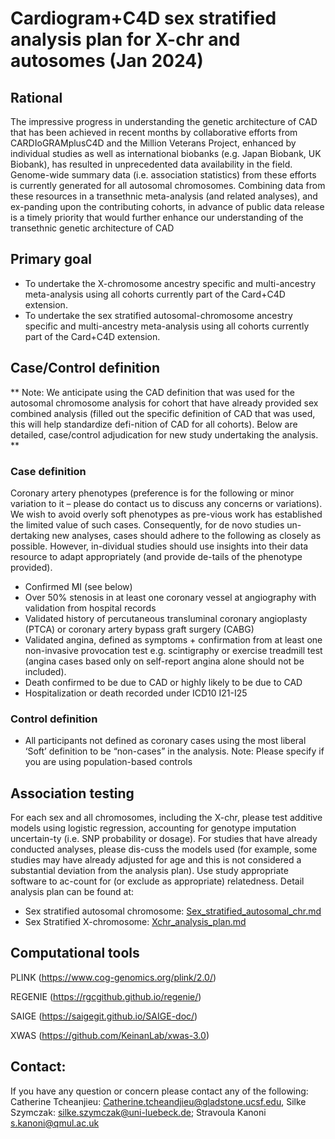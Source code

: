 # Cardiogram+C4D sex stratified analysis plan for X-chr and autosomes (Jan 2024)
## Rational 
The impressive progress in understanding the genetic architecture of CAD that has been achieved in recent months by collaborative efforts from CARDIoGRAMplusC4D and the Million Veterans Project, enhanced by individual studies as well as international biobanks (e.g. Japan Biobank, UK Biobank), has resulted in unprecedented data availability in the field. Genome-wide summary data (i.e. association statistics) from these efforts is currently generated for all autosomal chromosomes. Combining data from these resources in a transethnic meta-analysis (and related analyses), and ex-panding upon the contributing cohorts, in advance of public data release is a timely priority that would further enhance our understanding of the transethnic genetic architecture of CAD


## Primary goal
- To undertake the X-chromosome ancestry specific and multi-ancestry meta-analysis using all cohorts currently part of the Card+C4D extension. 
-	To undertake the sex stratified autosomal-chromosome ancestry specific and multi-ancestry meta-analysis using all cohorts currently part of the Card+C4D extension.

## Case/Control definition
** Note: We anticipate using the CAD definition that was used for the autosomal chromosome analysis for cohort that have already provided sex combined analysis (filled out the specific definition of CAD that was used, this will help standardize defi-nition of CAD for all cohorts). Below are detailed, case/control adjudication for new study undertaking the analysis. **

### Case definition
Coronary artery phenotypes (preference is for the following or minor variation to it – please do contact us to discuss any concerns or variations). We wish to avoid overly soft phenotypes as pre-vious work has established the limited value of such cases. Consequently, for de novo studies un-dertaking new analyses, cases should adhere to the following as closely as possible. However, in-dividual studies should use insights into their data resource to adapt appropriately (and provide de-tails of the phenotype provided).
-	Confirmed MI (see below)
-	Over 50% stenosis in at least one coronary vessel at angiography with validation from hospital records
-	Validated history of percutaneous transluminal coronary angioplasty (PTCA) or coronary artery bypass graft surgery (CABG)
-	Validated angina, defined as symptoms + confirmation from at least one non-invasive provocation test e.g. scintigraphy or exercise treadmill test (angina cases based only on self-report angina alone should not be included).
-	Death confirmed to be due to CAD or highly likely to be due to CAD
-	Hospitalization or death recorded under ICD10 I21-I25 

### Control definition
- All participants not defined as coronary cases using the most liberal ‘Soft’ definition to be “non-cases” in the analysis.
Note: Please specify if you are using population-based controls

## Association testing 
For each sex and all chromosomes, including the X-chr, please test additive models using logistic regression, accounting for genotype imputation uncertain-ty (i.e. SNP probability or dosage). For studies that have already conducted analyses, please dis-cuss the models used (for example, some studies may have already adjusted for age and this is not considered a substantial deviation from the analysis plan). Use study appropriate software to ac-count for (or exclude as appropriate) relatedness. Detail analysis plan can be found at:
* Sex  stratified autosomal chromosome: [Sex_stratified_autosomal_chr.md](https://github.com/TcheandjieuLab/CC4D_sex_stratified_analysis_plan/blob/main/Sex_stratified_autosomal_chr.md)
* Sex Stratified X-chromosome: [Xchr_analysis_plan.md ](https://github.com/TcheandjieuLab/CC4D_sex_stratified_analysis_plan/blob/main/Xchr_analysis_plan.md)

## Computational tools
PLINK (https://www.cog-genomics.org/plink/2.0/)

REGENIE (https://rgcgithub.github.io/regenie/)

SAIGE (https://saigegit.github.io/SAIGE-doc/)

XWAS (https://github.com/KeinanLab/xwas-3.0)

## Contact: 
If you have any question or concern please contact any of the following: Catherine Tcheanjieu: Catherine.tcheandjieu@gladstone.ucsf.edu, Silke Szymczak: silke.szymczak@uni-luebeck.de; Stravoula Kanoni s.kanoni@qmul.ac.uk 


